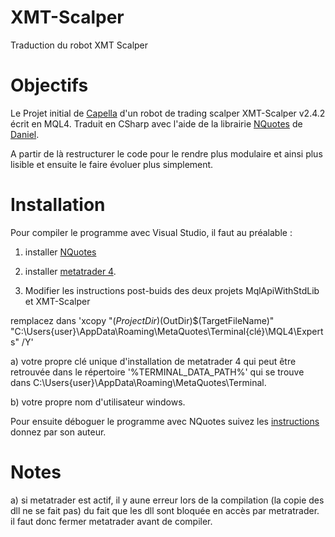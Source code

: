 # XMT-Scalper
Traduction du robot XMT Scalper

# Objectifs

Le Projet initial de [Capella](http://www.worldwide-invest.org) d'un robot de trading scalper XMT-Scalper v2.4.2 écrit en MQL4. Traduit en CSharp avec l'aide de la librairie [NQuotes](http://www.nquotes.net/) de [Daniel](support2@nquotes.net ).

A partir de là restructurer le code pour le rendre plus modulaire et ainsi plus lisible et ensuite le faire évoluer plus 
simplement.

# Installation

Pour compiler le programme avec Visual Studio, il faut au préalable :

1) installer [NQuotes](http://www.nquotes.net/installation)  

2) installer [metatrader 4](http://www.metatrader4.com/).

3) Modifier les instructions post-buids des deux projets MqlApiWithStdLib et XMT-Scalper
  
  remplacez dans 'xcopy "$(ProjectDir)$(OutDir)$(TargetFileName)" "C:\Users\{user}\AppData\Roaming\MetaQuotes\Terminal\{clé}\MQL4\Experts" /Y'

  a) votre propre clé unique d'installation de metatrader 4 qui peut être retrouvée dans le répertoire '%TERMINAL_DATA_PATH%' qui se trouve dans
  C:\Users\{user}\AppData\Roaming\MetaQuotes\Terminal\. 
  
  b) votre propre nom d'utilisateur windows.

  Pour ensuite déboguer le programme avec NQuotes suivez les [instructions](http://www.nquotes.net/expert-creation-tutorial) donnez par son auteur.

  # Notes
  a) si metatrader est actif, il y aune erreur lors de la compilation (la copie des dll ne se fait pas) du fait que les dll sont bloquée en accès par metratrader.
  il faut donc fermer metatrader avant de compiler.

  
